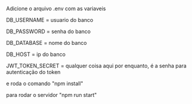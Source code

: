 Adicione o arquivo .env com as variaveis 

DB_USERNAME = usuario do banco

DB_PASSWORD = senha do banco

DB_DATABASE = nome do banco

DB_HOST = ip do banco

JWT_TOKEN_SECRET = qualquer coisa aqui por enquanto, é a senha para autenticação do token

e roda o comando "npm install"

para rodar o servidor "npm run start"
